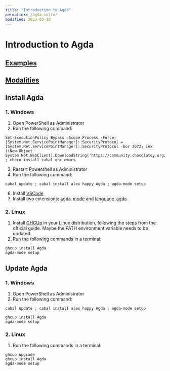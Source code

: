 ```yaml
---
title: "Introduction to Agda"
permalink: /agda-intro/
modified: 2023-03-10
---
```


# Introduction to Agda

## [Examples](https://dvmcarpena.com/files/agda-examples.zip)
## [Modalities](https://dvmcarpena.com/files/modalities.agda)

## Install Agda

### 1. Windows

 1. Open PowerShell as Administrator
 2. Run the following command:
```shell
Set-ExecutionPolicy Bypass -Scope Process -Force; [System.Net.ServicePointManager]::SecurityProtocol = [System.Net.ServicePointManager]::SecurityProtocol -bor 3072; iex ((New-Object System.Net.WebClient).DownloadString('https://community.chocolatey.org/install.ps1')) ; choco install cabal ghc emacs
```
 3. Restart Powershell as Administrator
 4. Run the following command:
```shell
cabal update ; cabal install alex happy Agda ; agda-mode setup
```
 6. Install [VSCode](https://code.visualstudio.com)
 7. Install two extensions: [agda-mode](https://marketplace.visualstudio.com/items?itemName=banacorn.agda-mode) and [language-agda](https://marketplace.visualstudio.com/items?itemName=j-mueller.agda).

### 2. Linux

 1. Install [GHCUp](https://www.haskell.org/ghcup) in your Linux distribution, following the steps from the official guide. Maybe the PATH environment variable needs to be updated. 
 2. Run the following commands in a terminal:
```shell
ghcup install Agda
agda-mode setup
```

## Update Agda

### 1. Windows

 1. Open PowerShell as Administrator
 2. Run the following command:
```shell
cabal update ; cabal install alex happy Agda ; agda-mode setup
```

```shell
ghcup install Agda
agda-mode setup
```

### 2. Linux

 1. Run the following commands in a terminal:
```shell
ghcup upgrade
ghcup install Agda
agda-mode setup
```

<!-- ## Remove Agda

### 1. Windows

TODO

### 2. Linux

TODO -->

<!-- ## 2. ALS (VSCode)

### 2.1. Windows

 1. Open PowerShell as Administrator
 2. Run the following command:
```shell
Set-ExecutionPolicy Bypass -Scope Process -Force; [System.Net.ServicePointManager]::SecurityProtocol = [System.Net.ServicePointManager]::SecurityProtocol -bor 3072; iex ((New-Object System.Net.WebClient).DownloadString('https://community.chocolatey.org/install.ps1')) ; choco install ghc
```

 6. Install [VSCode](https://code.visualstudio.com)
 7. Install two extensions: [agda-mode](https://marketplace.visualstudio.com/items?itemName=banacorn.agda-mode) and [language-agda](https://marketplace.visualstudio.com/items?itemName=j-mueller.agda).
 8. Activate the experimental lanaguage server of agda-mode.

### 2.2. Linux

First, install [GHCUp](https://www.haskell.org/ghcup) in your Linux distribution, following the steps from the official guide. Maybe the PATH environment variable needs to be updated. Then, run the following commands in a terminal:

```
ghcup install stack
git clone https://github.com/banacorn/agda-language-server.git
cd agda-language-server && stack install && cd ..
``` -->
